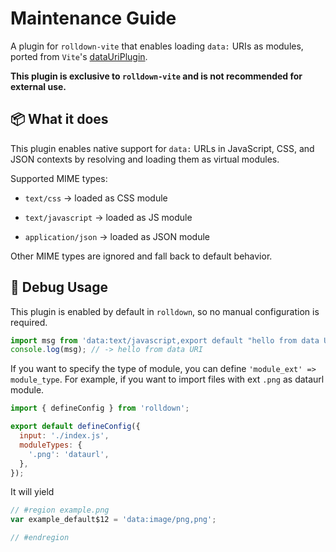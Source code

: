 # Maintenance Guide

A plugin for `rolldown-vite` that enables loading `data:` URIs as modules, ported from `Vite`'s [dataUriPlugin](https://github.com/vitejs/rolldown-vite/blob/03e6286b52f4c1cf9c3ede2366bff685549b3860/packages/vite/src/node/plugins/dataUri.ts).

**This plugin is exclusive to `rolldown-vite` and is not recommended for external use.**

## 📦 What it does

This plugin enables native support for `data:` URLs in JavaScript, CSS, and JSON contexts by resolving and loading them as virtual modules.

Supported MIME types:

- `text/css` → loaded as CSS module

- `text/javascript` → loaded as JS module

- `application/json` → loaded as JSON module

Other MIME types are ignored and fall back to default behavior.

## 🚀 Debug Usage

This plugin is enabled by default in `rolldown`, so no manual configuration is required.

```js
import msg from 'data:text/javascript,export default "hello from data URI"';
console.log(msg); // -> hello from data URI
```

If you want to specify the type of module, you can define `'module_ext' => module_type`. For example, if you want to import files with ext `.png` as dataurl module.

```js
import { defineConfig } from 'rolldown';

export default defineConfig({
  input: './index.js',
  moduleTypes: {
    '.png': 'dataurl',
  },
});
```

It will yield

```js
// #region example.png
var example_default$12 = 'data:image/png,png';

// #endregion
```

